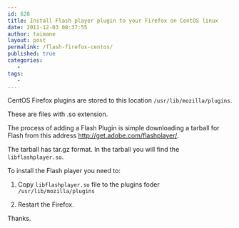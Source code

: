 ```yaml
---
id: 628
title: Install Flash player plugin to your Firefox on CentOS linux
date: 2011-12-03 00:37:55
author: taimane
layout: post
permalink: /flash-firefox-centos/
published: true
categories:
   -
tags:
   -
---
```

CentOS Firefox plugins are stored to this location <code>/usr/lib/mozilla/plugins</code>.
These are files with .so extension. 
The process of adding a Flash Plugin is simple downloading a tarball for Flash from this address http://get.adobe.com/flashplayer/.
The tarball has tar.gz format. In the tarball you will find the <code>libflashplayer.so</code>.
To install the Flash player you need to: 
1. Copy <code>libflashplayer.so</code> file to the plugins foder <code>/usr/lib/mozilla/plugins</code>
2. Restart the Firefox.

Thanks.


  

